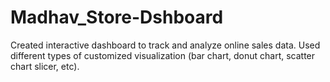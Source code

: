 # Madhav_Store-Dshboard
Created interactive dashboard to track and analyze online sales data.
Used different types of customized visualization (bar chart, donut chart, scatter chart slicer, etc).

